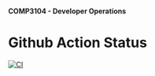 #### COMP3104 - Developer Operations

# Github Action Status
[![CI](https://github.com/markshmidt/COMP3104/actions/workflows/ci.yml/badge.svg)](https://github.com/markshmidt/COMP3104/actions/workflows/ci.yml)
